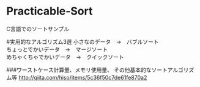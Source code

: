 # Practicable-Sort
C言語でのソートサンプル

#実用的なアルゴリズム3選
小さなのデータ　→　バブルソート  
ちょっとでかいデータ　→　マージソート  
めちゃくちゃでかいデータ　→　クイックソート  

###ワーストケース計算量、メモリ使用量、  その他基本的なソートアルゴリズム等
http://qiita.com/hiso/items/5c36f50c7de61fe870a2
